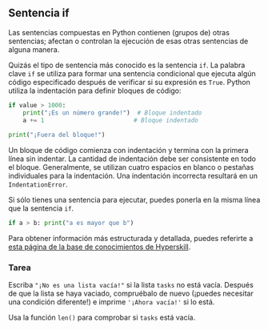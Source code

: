 ## Sentencia if

Las sentencias compuestas en Python contienen (grupos de) otras sentencias; afectan o controlan 
la ejecución de esas otras sentencias de alguna manera.

Quizás el tipo de sentencia más conocido es la sentencia `if`. La palabra clave `if` se 
utiliza para formar una sentencia condicional que ejecuta algún 
código especificado después de verificar si su expresión es `True`. Python utiliza la indentación 
para definir bloques de código: 

```python
if value > 1000: 
    print("¡Es un número grande!")  # Bloque indentado
    a += 1                         # Bloque indentado
    
print("¡Fuera del bloque!")        
```

Un bloque de código comienza con indentación y termina con la primera línea sin indentar. La cantidad de indentación debe 
ser consistente en todo el bloque. Generalmente, se utilizan cuatro espacios en blanco o pestañas individuales para la indentación.
Una indentación incorrecta resultará en un `IndentationError`.

Si sólo tienes una sentencia para ejecutar, puedes ponerla en la misma línea que la sentencia `if`.

```python
if a > b: print("a es mayor que b")
```

Para obtener información más estructurada y detallada, puedes referirte a [esta página de la base de conocimientos de Hyperskill](https://hyperskill.org/learn/step/5953?utm_source=jba&utm_medium=jba_courses_links).

### Tarea
Escriba `"¡No es una lista vacía!"` si la lista `tasks` no está vacía.
Después de que la lista se haya vaciado, compruébalo de nuevo (¡puedes necesitar una condición diferente!) e imprime `'¡Ahora vacía!'` si lo está.

<div class='hint'>Usa la función <code>len()</code> para comprobar si <code>tasks</code> está vacía.</div>
